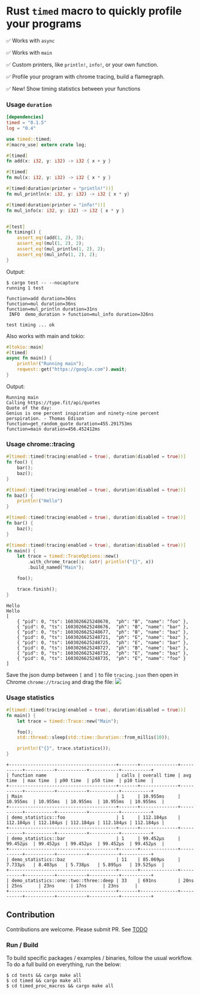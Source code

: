 # Rust `timed` macro to quickly profile your programs

✅ Works with `async`

✅ Works with `main`

✅ Custom printers, like `println!`, `info!`, or your own function.

✅ Profile your program with chrome tracing, build a flamegraph.

✅ New! Show timing statistics between your functions

### Usage `duration`

```toml
[dependencies]
timed = "0.1.5"
log = "0.4"
```

```rust
use timed::timed;
#[macro_use] extern crate log;

#[timed]
fn add(x: i32, y: i32) -> i32 { x + y }

#[timed]
fn mul(x: i32, y: i32) -> i32 { x * y }

#[timed(duration(printer = "println!"))]
fn mul_println(x: i32, y: i32) -> i32 { x * y}

#[timed(duration(printer = "info!"))]
fn mul_info(x: i32, y: i32) -> i32 { x * y }


#[test]
fn timing() {
    assert_eq!(add(1, 2), 3);
    assert_eq!(mul(1, 2), 2);
    assert_eq!(mul_println(1, 2), 2);
    assert_eq!(mul_info(1, 2), 2);
}
```


Output:

```
$ cargo test -- --nocapture
running 1 test

function=add duration=36ns
function=mul duration=36ns
function=mul_println duration=31ns
 INFO  demo_duration > function=mul_info duration=326ns

test timing ... ok
```

Also works with main and tokio:

```rust
#[tokio::main]
#[timed]
async fn main() {
    println!("Running main");
    reqwest::get("https://google.com").await;
}
```

Output:

```
Running main
Calling https://type.fit/api/quotes
Quote of the day:
Genius is one percent inspiration and ninety-nine percent perspiration. - Thomas Edison
function=get_random_quote duration=455.291753ms
function=main duration=456.452412ms
```

### Usage chrome::tracing

```rust
#[timed::timed(tracing(enabled = true), duration(disabled = true))]
fn foo() {
    bar();
    baz();
}

#[timed::timed(tracing(enabled = true), duration(disabled = true))]
fn baz() {
    println!("Hello")
}

#[timed::timed(tracing(enabled = true), duration(disabled = true))]
fn bar() {
    baz();
}

#[timed::timed(tracing(enabled = true), duration(disabled = true))]
fn main() {
    let trace = timed::TraceOptions::new()
        .with_chrome_trace(|x: &str| println!("{}", x))
        .build_named("Main");

    foo();

    trace.finish();
}

```

```shell script
Hello
Hello
[
    { "pid": 0, "ts": 1603026625248670,  "ph": "B", "name": "foo" },
    { "pid": 0, "ts": 1603026625248676,  "ph": "B", "name": "bar" },
    { "pid": 0, "ts": 1603026625248677,  "ph": "B", "name": "baz" },
    { "pid": 0, "ts": 1603026625248721,  "ph": "E", "name": "baz" },
    { "pid": 0, "ts": 1603026625248725,  "ph": "E", "name": "bar" },
    { "pid": 0, "ts": 1603026625248727,  "ph": "B", "name": "baz" },
    { "pid": 0, "ts": 1603026625248732,  "ph": "E", "name": "baz" },
    { "pid": 0, "ts": 1603026625248735,  "ph": "E", "name": "foo" }
]

```

Save the json dump between `[` and `]` to file `tracing.json` then open in Chrome `chrome://tracing` and drag the file:
<img src="docs/tracing_demo.png" />

### Usage statistics

```rust
#[timed::timed(tracing(enabled = true), duration(disabled = true))]
fn main() {
    let trace = timed::Trace::new("Main");

    foo();
    std::thread::sleep(std::time::Duration::from_millis(10));

    println!("{}", trace.statistics());
}
```

```shell script
+----------------------------------------+-------+--------------+-----------+-----------+-----------+-----------+-----------+
| function name                          | calls | overall time | avg time  | max time  | p90 time  | p50 time  | p10 time  |
+----------------------------------------+-------+--------------+-----------+-----------+-----------+-----------+-----------+
| Main                                   | 1     | 10.955ms     | 10.955ms  | 10.955ms  | 10.955ms  | 10.955ms  | 10.955ms  |
+----------------------------------------+-------+--------------+-----------+-----------+-----------+-----------+-----------+
| demo_statistics::foo                   | 1     | 112.184µs    | 112.184µs | 112.184µs | 112.184µs | 112.184µs | 112.184µs |
+----------------------------------------+-------+--------------+-----------+-----------+-----------+-----------+-----------+
| demo_statistics::bar                   | 1     | 99.452µs     | 99.452µs  | 99.452µs  | 99.452µs  | 99.452µs  | 99.452µs  |
+----------------------------------------+-------+--------------+-----------+-----------+-----------+-----------+-----------+
| demo_statistics::baz                   | 11    | 85.069µs     | 7.733µs   | 8.403µs   | 5.738µs   | 5.895µs   | 19.525µs  |
+----------------------------------------+-------+--------------+-----------+-----------+-----------+-----------+-----------+
| demo_statistics::one::two::three::deep | 33    | 691ns        | 20ns      | 25ns      | 23ns      | 17ns      | 23ns      |
+----------------------------------------+-------+--------------+-----------+-----------+-----------+-----------+-----------+
```

## Contribution
Contributions are welcome. Please submit PR.
See [TODO](TODO.md)

### Run / Build

To build specific packages / examples / binaries, follow the usual workflow. To do a full build on everything, run the below:

```shell script
$ cd tests && cargo make all
$ cd timed && cargo make all
$ cd timed_proc_macros && cargo make all
```